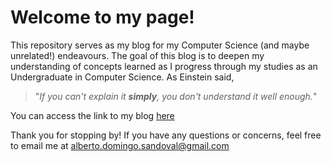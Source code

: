 # Welcome to my page!

This repository serves as my blog for my Computer Science
(and maybe unrelated!) endeavours. The goal of this blog
is to deepen my understanding of concepts learned as
I progress through my studies as an Undergraduate in
Computer Science. As Einstein said,

> "_If you can't explain it **simply**, you don't
> understand it well enough._"

You can access the link to my blog [here](https://albertodsandoval.github.io/about/)

Thank you for stopping by! If you have any questions
or concerns, feel free to email me at alberto.domingo.sandoval@gmail.com
